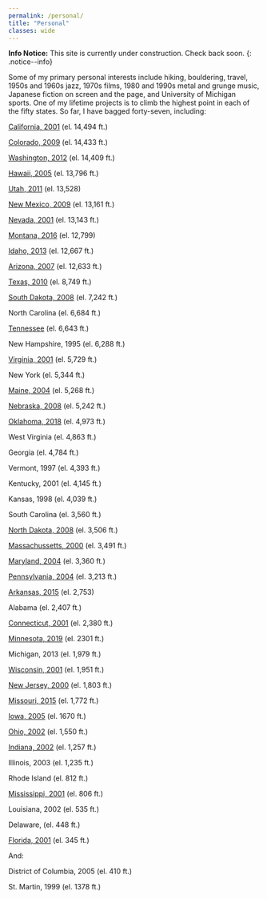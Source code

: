 ```yaml
---
permalink: /personal/
title: "Personal"
classes: wide
---
```


**Info Notice:** This site is currently under construction. Check back soon.
{: .notice--info}

Some of my primary personal interests include hiking, bouldering, travel, 1950s and 1960s jazz, 1970s films, 1980 and 1990s metal and grunge music, Japanese fiction on screen and the page, and University of Michigan sports. One of my lifetime projects is to climb the highest point in each of the fifty states. So far, I have bagged forty-seven, including:

[California, 2001](assets/images/cawhitney.jpe) (el. 14,494 ft.)

[Colorado, 2009](../assets/images/CO.jpe) (el. 14,433 ft.)

[Washington, 2012](../assets/images/washington.jpe) (el. 14,409 ft.)

[Hawaii, 2005](../assets/images/hawaii.jpe) (el. 13,796 ft.)

[Utah, 2011](/assets/images/utah.jpe) (el. 13,528)

[New Mexico, 2009](/assets/images/nm.jpe) (el. 13,161 ft.)

[Nevada, 2001](/assets/images/nvboundary.jpe) (el. 13,143 ft.)

[Montana, 2016](/assets/images/montana_8-16.jpe) (el. 12,799)

[Idaho, 2013](/assets/images/idaho.jpe) (el. 12,667 ft.)

[Arizona, 2007](/assets/images/arizona.jpe) (el. 12,633 ft.)

[Texas, 2010](/assets/images/taxashigh_point.png) (el. 8,749 ft.)

[South Dakota, 2008](/assets/images/sdhipt.jpe) (el. 7,242 ft.)

North Carolina (el. 6,684 ft.)

[Tennessee](/assets/images/tnclingman.jpe) (el. 6,643 ft.)

New Hampshire, 1995 (el. 6,288 ft.)

[Virginia, 2001](/assets/images/mtrogers.jpe) (el. 5,729 ft.)

New York (el. 5,344 ft.)

[Maine, 2004](/assets/images/maine04.jpe) (el. 5,268 ft.)

[Nebraska, 2008](/assets/images/nebhipt.jpe) (el. 5,242 ft.)

[Oklahoma, 2018](/assets/images/oklahoma-high-point-2018-e1540489805613.jpg) (el. 4,973 ft.)

West Virginia (el. 4,863 ft.)

Georgia (el. 4,784 ft.)

Vermont, 1997 (el. 4,393 ft.)

Kentucky, 2001 (el. 4,145 ft.)

Kansas, 1998 (el. 4,039 ft.)

South Carolina (el. 3,560 ft.)

[North Dakota, 2008](/assets/images/ndhipt.jpe) (el. 3,506 ft.)

[Massachussetts, 2000](/assets/images/mamtgreylock.jpe) (el. 3,491 ft.)

[Maryland, 2004](/assets/images/mdhipoint.jpe) (el. 3,360 ft.)

[Pennsylvania, 2004](/assets/images/pahipoint02.jpe) (el. 3,213 ft.)

[Arkansas, 2015](/assets/images/arkansas_2015.jpe) (el. 2,753)

Alabama (el. 2,407 ft.)

[Connecticut, 2001](/assets/images/ctfrissell.jpe) (el. 2,380 ft.)

[Minnesota, 2019](/assets/images/minn.jpe) (el. 2301 ft.)

Michigan, 2013 (el. 1,979 ft.)

[Wisconsin, 2001](/assets/images/wisconsin.jpe) (el. 1,951 ft.)

[New Jersey, 2000](/assets/images/njkittatiny.jpe) (el. 1,803 ft.)

[Missouri, 2015](/assets/images/missouri.jpe) (el. 1,772 ft.)

[Iowa, 2005](/assets/images/iowahipoint10-04.jpe) (el. 1670 ft.)

[Ohio, 2002](/assets/images/ohio.jpe) (el. 1,550 ft.)

[Indiana, 2002](/assets/images/dani_indiana_summit_3.jpe) (el. 1,257 ft.)

Illinois, 2003 (el. 1,235 ft.) 

Rhode Island (el. 812 ft.)

[Mississippi, 2001](/assets/images/miss.jpe) (el. 806 ft.)

Louisiana, 2002 (el. 535 ft.)

Delaware, (el. 448 ft.)

[Florida, 2001](/assets/images/florida.jpe) (el. 345 ft.)



And:

District of Columbia, 2005 (el. 410 ft.)

St. Martin, 1999 (el. 1378 ft.)
